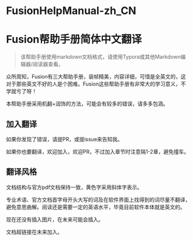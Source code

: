 # FusionHelpManual-zh_CN
# Fusion帮助手册简体中文翻译

> 该帮助手册使用markdown文档格式，请使用Typora或其他Markdown编辑器/阅读器查看。

众所周知，Fusion有三大帮助手册，装帧精美，内容详细，可惜是全英文的，这对于那些英文不好的人是个困难。Fusion这些帮助手册有非常大的学习意义，不学就亏了呀！

本帮助手册采用机翻+润饰的方法，可能会有较多的错误，请多多包涵。

## 加入翻译

如果你发现了错误，请提PR，或提issue来告知我。

如果你也要翻译，欢迎加入，欢迎PR，不过加入章节时注意隔1-2章，避免撞车。

## 翻译风格

文档结构与官方pdf文档保持一致，黄色字采用斜体字表示。

专业术语、官方文档首字母开头大写的词及在软件界面上找得到的词尽量不翻译，避免意思曲解。阅读还是需要一定的英语水平，毕竟目前软件本体就是英文的。

现在还没有插入图片，在未来可能会插入。

文档超链接在未来加入。